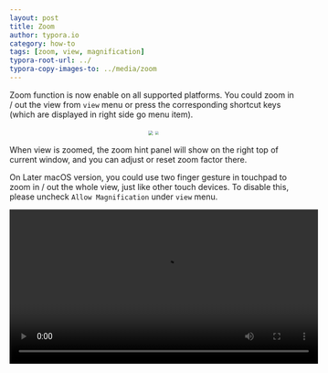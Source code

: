 ```yaml
---
layout: post
title: Zoom
author: typora.io
category: how-to
tags: [zoom, view, magnification]
typora-root-url: ../
typora-copy-images-to: ../media/zoom
---
```


Zoom function is now enable on all supported platforms. You could zoom in / out the view from `view` menu or press the corresponding shortcut keys (which are displayed in right side go menu item).

<div style="text-align:center;">
    <img src="/media/zoom/Screen Shot 2019-07-26 at 01.22.24.png" style="zoom:50%;display: inline-block;vertical-align: middle;"/>
    <img src="/media/zoom/Screen Shot 2019-07-26 at 01.33.02.png" style="zoom:33%;display: inline-block;vertical-align: middle;"/>
</div>

When view is zoomed, the zoom hint panel will show on the right top of current window, and you can adjust or reset zoom factor there. 

On Later macOS version, you could use two finger gesture in touchpad to zoom in / out the whole view, just like other touch devices. To disable this, please uncheck `Allow Magnification` under `view` menu.

 <p style="text-align:center"><video src="/media/zoom/magnification.mov" style="width:540px;" autoplay="autoplay" mute="mute" loop="loop"></video></p>
